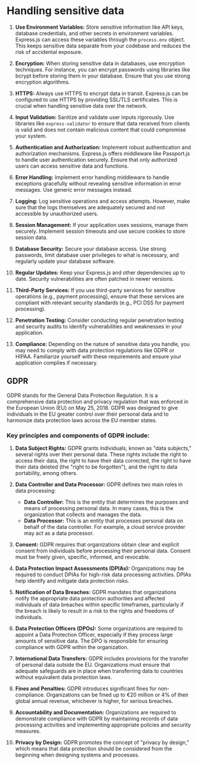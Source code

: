 # Handling sensitive data

1. **Use Environment Variables:** Store sensitive information like API keys, database credentials, and other secrets in environment variables. Express.js can access these variables through the `process.env` object. This keeps sensitive data separate from your codebase and reduces the risk of accidental exposure.

2. **Encryption:** When storing sensitive data in databases, use encryption techniques. For instance, you can encrypt passwords using libraries like bcrypt before storing them in your database. Ensure that you use strong encryption algorithms.

3. **HTTPS:** Always use HTTPS to encrypt data in transit. Express.js can be configured to use HTTPS by providing SSL/TLS certificates. This is crucial when handling sensitive data over the network.

4. **Input Validation:** Sanitize and validate user inputs rigorously. Use libraries like `express-validator` to ensure that data received from clients is valid and does not contain malicious content that could compromise your system.

5. **Authentication and Authorization:** Implement robust authentication and authorization mechanisms. Express.js offers middleware like Passport.js to handle user authentication securely. Ensure that only authorized users can access sensitive data and functions.

6. **Error Handling:** Implement error handling middleware to handle exceptions gracefully without revealing sensitive information in error messages. Use generic error messages instead.

7. **Logging:** Log sensitive operations and access attempts. However, make sure that the logs themselves are adequately secured and not accessible by unauthorized users.

8. **Session Management:** If your application uses sessions, manage them securely. Implement session timeouts and use secure cookies to store session data.

9. **Database Security:** Secure your database access. Use strong passwords, limit database user privileges to what is necessary, and regularly update your database software.

10. **Regular Updates:** Keep your Express.js and other dependencies up to date. Security vulnerabilities are often patched in newer versions.

11. **Third-Party Services:** If you use third-party services for sensitive operations (e.g., payment processing), ensure that these services are compliant with relevant security standards (e.g., PCI DSS for payment processing).

12. **Penetration Testing:** Consider conducting regular penetration testing and security audits to identify vulnerabilities and weaknesses in your application.

13. **Compliance:** Depending on the nature of sensitive data you handle, you may need to comply with data protection regulations like GDPR or HIPAA. Familiarize yourself with these requirements and ensure your application complies if necessary.

## GDPR

GDPR stands for the General Data Protection Regulation. It is a comprehensive data protection and privacy regulation that was enforced in the European Union (EU) on May 25, 2018. GDPR was designed to give individuals in the EU greater control over their personal data and to harmonize data protection laws across the EU member states.

### Key principles and components of GDPR include:

1. **Data Subject Rights:** GDPR grants individuals, known as "data subjects," several rights over their personal data. These rights include the right to access their data, the right to have their data corrected, the right to have their data deleted (the "right to be forgotten"), and the right to data portability, among others.

2. **Data Controller and Data Processor:** GDPR defines two main roles in data processing:

   - **Data Controller:** This is the entity that determines the purposes and means of processing personal data. In many cases, this is the organization that collects and manages the data.
   - **Data Processor:** This is an entity that processes personal data on behalf of the data controller. For example, a cloud service provider may act as a data processor.

3. **Consent:** GDPR requires that organizations obtain clear and explicit consent from individuals before processing their personal data. Consent must be freely given, specific, informed, and revocable.

4. **Data Protection Impact Assessments (DPIAs):** Organizations may be required to conduct DPIAs for high-risk data processing activities. DPIAs help identify and mitigate data protection risks.

5. **Notification of Data Breaches:** GDPR mandates that organizations notify the appropriate data protection authorities and affected individuals of data breaches within specific timeframes, particularly if the breach is likely to result in a risk to the rights and freedoms of individuals.

6. **Data Protection Officers (DPOs):** Some organizations are required to appoint a Data Protection Officer, especially if they process large amounts of sensitive data. The DPO is responsible for ensuring compliance with GDPR within the organization.

7. **International Data Transfers:** GDPR includes provisions for the transfer of personal data outside the EU. Organizations must ensure that adequate safeguards are in place when transferring data to countries without equivalent data protection laws.

8. **Fines and Penalties:** GDPR introduces significant fines for non-compliance. Organizations can be fined up to €20 million or 4% of their global annual revenue, whichever is higher, for serious breaches.

9. **Accountability and Documentation:** Organizations are required to demonstrate compliance with GDPR by maintaining records of data processing activities and implementing appropriate policies and security measures.

10. **Privacy by Design:** GDPR promotes the concept of "privacy by design," which means that data protection should be considered from the beginning when designing systems and processes.
